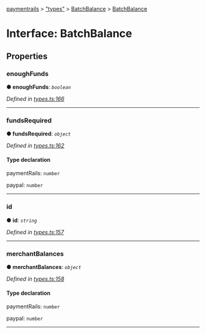 [paymentrails](../README.md) > ["types"](../modules/_types_.md) > [BatchBalance](../modules/_types_.batchbalance.md) > [BatchBalance](../interfaces/_types_.batchbalance.batchbalance.md)



# Interface: BatchBalance


## Properties
<a id="enoughfunds"></a>

###  enoughFunds

**●  enoughFunds**:  *`boolean`* 

*Defined in [types.ts:166](https://github.com/PaymentRails/javascript-sdk/blob/e46ce8e/lib/types.ts#L166)*





___

<a id="fundsrequired"></a>

###  fundsRequired

**●  fundsRequired**:  *`object`* 

*Defined in [types.ts:162](https://github.com/PaymentRails/javascript-sdk/blob/e46ce8e/lib/types.ts#L162)*


#### Type declaration




 paymentRails: `number`






 paypal: `number`







___

<a id="id"></a>

###  id

**●  id**:  *`string`* 

*Defined in [types.ts:157](https://github.com/PaymentRails/javascript-sdk/blob/e46ce8e/lib/types.ts#L157)*





___

<a id="merchantbalances"></a>

###  merchantBalances

**●  merchantBalances**:  *`object`* 

*Defined in [types.ts:158](https://github.com/PaymentRails/javascript-sdk/blob/e46ce8e/lib/types.ts#L158)*


#### Type declaration




 paymentRails: `number`






 paypal: `number`







___


